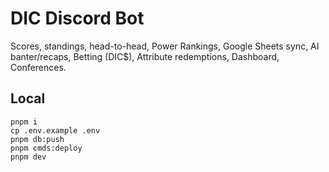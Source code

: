 # DIC Discord Bot
Scores, standings, head-to-head, Power Rankings, Google Sheets sync, AI banter/recaps, Betting (DIC$), Attribute redemptions, Dashboard, Conferences.

## Local
```
pnpm i
cp .env.example .env
pnpm db:push
pnpm cmds:deploy
pnpm dev
```

